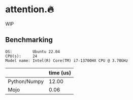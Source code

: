 # attention.🔥

WIP

## Benchmarking

```
OS:         Ubuntu 22.04
CPU(s):     24
Model name: Intel(R) Core(TM) i7-13700HX CPU @ 3.70GHz
```

|              | time (us) |
|--------------|-----------|
| Python/Numpy | 12.00     |
| Mojo         | 0.06      |
